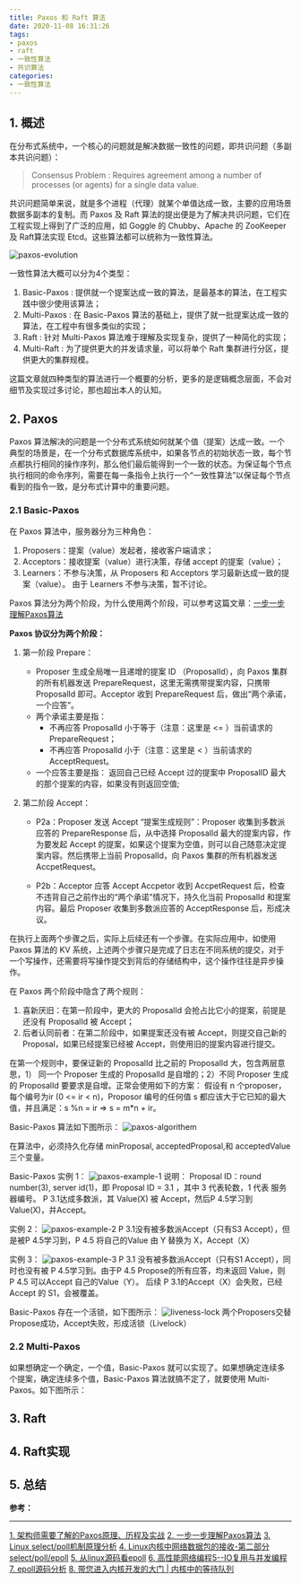 ```yaml
---
title: Paxos 和 Raft 算法
date: 2020-11-08 16:31:26
tags:
- paxos
- raft
- 一致性算法
- 共识算法
categories: 
- 一致性算法
---
```


## 1. 概述
在分布式系统中，一个核心的问题就是解决数据一致性的问题，即共识问题（多副本共识问题）：
> Consensus Problem : Requires agreement among a number of processes (or agents) for a single data value.

共识问题简单来说，就是多个进程（代理）就某个单值达成一致，主要的应用场景数据多副本的复制。而 Paxos 及 Raft 算法的提出便是为了解决共识问题，它们在工程实现上得到了广泛的应用，如 Goggle 的 Chubby、Apache 的 ZooKeeper 及 Raft算法实现 Etcd。这些算法都可以统称为一致性算法。

![paxos-evolution](/images/consensus-algorithm/paxos-evolution.jpg "paxos-evolution")

一致性算法大概可以分为4个类型：
1. Basic-Paxos : 提供就一个提案达成一致的算法，是最基本的算法，在工程实践中很少使用该算法；
2. Multi-Paxos : 在 Basic-Paxos 算法的基础上，提供了就一批提案达成一致的算法，在工程中有很多类似的实现；
3. Raft : 针对 Multi-Paxos 算法难于理解及实现复杂，提供了一种简化的实现；
4. Multi-Raft : 为了提供更大的并发请求量，可以将单个 Raft 集群进行分区，提供更大的集群规模。


这篇文章就四种类型的算法进行一个概要的分析，更多的是逻辑概念层面，不会对细节及实现过多讨论，那也超出本人的认知。

## 2. Paxos
Paxos 算法解决的问题是一个分布式系统如何就某个值（提案）达成一致。一个典型的场景是，在一个分布式数据库系统中，如果各节点的初始状态一致，每个节点都执行相同的操作序列，那么他们最后能得到一个一致的状态。为保证每个节点执行相同的命令序列，需要在每一条指令上执行一个“一致性算法”以保证每个节点看到的指令一致，是分布式计算中的重要问题。

### 2.1 Basic-Paxos
在 Paxos 算法中，服务器分为三种角色：
1. Proposers：提案（value）发起者，接收客户端请求；
2. Acceptors：接收提案（value）进行决策，存储 accept 的提案（value）；
3. Learners：不参与决策，从 Proposers 和 Acceptors 学习最新达成一致的提案（value）。
由于 Learners 不参与决策，暂不讨论。
 
Paxos 算法分为两个阶段，为什么使用两个阶段，可以参考这篇文章：[一步一步理解Paxos算法](https://mp.weixin.qq.com/s?__biz=MjM5MDg2NjIyMA==&mid=203607654&idx=1&sn=bfe71374fbca7ec5adf31bd3500ab95a&key=8ea74966bf01cfb6684dc066454e04bb5194d780db67f87b55480b52800238c2dfae323218ee8645f0c094e607ea7e6f&ascene=1&uin=MjA1MDk3Njk1&devicetype=webwx&version=70000001&pass_ticket=2ivcW%2FcENyzkz%2FGjIaPDdMzzf%2Bberd36%2FR3FYecikmo%3D)

**Paxos 协议分为两个阶段：**
1. 第一阶段 Prepare：
    - Proposer 生成全局唯一且递增的提案 ID （ProposalId），向 Paxos 集群的所有机器发送 PrepareRequest，这里无需携带提案内容，只携带 ProposalId 即可。Acceptor 收到  PrepareRequest 后，做出“两个承诺，一个应答”。
    - 两个承诺主要是指：
        - 不再应答 ProposalId 小于等于（注意：这里是 <= ）当前请求的 PrepareRequest；
        - 不再应答 ProposalId 小于（注意：这里是 < ）当前请求的 AcceptRequest。
    - 一个应答主要是指：
    返回自己已经 Accept 过的提案中 ProposalID 最大的那个提案的内容，如果没有则返回空值;


2. 第二阶段 Accept：
    - P2a：Proposer 发送 Accept
    “提案生成规则”：Proposer 收集到多数派应答的 PrepareResponse 后，从中选择 ProposalId 最大的提案内容，作为要发起 Accept 的提案，如果这个提案为空值，则可以自己随意决定提案内容。然后携带上当前 ProposalId，向 Paxos 集群的所有机器发送 AccpetRequest。

    - P2b：Acceptor 应答 Accept
    Accpetor 收到 AccpetRequest 后，检查不违背自己之前作出的“两个承诺”情况下，持久化当前 ProposalId 和提案内容。最后 Proposer 收集到多数派应答的 AcceptResponse 后，形成决议。

在执行上面两个步骤之后，实际上后续还有一个步骤。在实际应用中，如使用 Paxos 算法的 KV 系统，上述两个步骤只是完成了日志在不同系统的提交，对于一个写操作，还需要将写操作提交到背后的存储结构中，这个操作往往是异步操作。

在 Paxos 两个阶段中隐含了两个规则：
1. 喜新厌旧：在第一阶段中，更大的 ProposalId 会抢占比它小的提案，前提是还没有 ProposalId 被 Accept；
2. 后者认同前者：在第二阶段中，如果提案还没有被 Accept，则提交自己新的 Proposal，如果已经提案已经被 Accept，则使用旧的提案内容进行提交。

在第一个规则中，要保证新的 ProposalId 比之前的 ProposalId 大，包含两层意思，1） 同一个 Proposer 生成的 ProposalId 是自增的；2）不同 Proposer 生成的 ProposalId 要要求是自增。正常会使用如下的方案：
假设有 n 个proposer，每个编号为ir (0 <= ir < n)，Proposor 编号的任何值 s 都应该大于它已知的最大值，并且满足：s %n = ir => s = m*n + ir。

Basic-Paxos 算法如下图所示：
![paxos-algorithem](/images/consensus-algorithm/paxos-algorithem.jpg "paxos-algorithem")

在算法中，必须持久化存储 minProposal, acceptedProposal,和 acceptedValue 三个变量。

Basic-Paxos 实例 1：
![paxos-example-1](/images/consensus-algorithm/paxos-example-1.jpg "paxos-example-1")
说明：
Proposal ID：round number(3), server id(1)，即 Proposal ID = 3.1 ，其中 3 代表轮数，1 代表 服务器编号。
P 3.1达成多数派，其 Value(X) 被 Accept，然后P 4.5学习到 Value(X)，并Accept。

实例 2：
![paxos-example-2](/images/consensus-algorithm/paxos-example-2.jpg "paxos-example-2")
P 3.1没有被多数派Accept（只有S3 Accept），但是被P 4.5学习到，P 4.5 将自己的Value 由 Y 替换为 X，Accept（X）

实例 3：
![paxos-example-3](/images/consensus-algorithm/paxos-example-3.jpg "paxos-example-3")
P 3.1 没有被多数派Accept（只有S1 Accept），同时也没有被 P 4.5学习到。由于P 4.5 Propose的所有应答，均未返回 Value，则 P 4.5 可以Accept 自己的Value（Y）。
后续 P 3.1的Accept（X）会失败，已经 Accept 的 S1，会被覆盖。

Basic-Paxos 存在一个活锁，如下图所示：
![liveness-lock](/images/consensus-algorithm/liveness-lock.jpg "liveness-lock")
两个Proposers交替Propose成功，Accept失败，形成活锁（Livelock）

### 2.2 Multi-Paxos
如果想确定一个确定，一个值，Basic-Paxos 就可以实现了。如果想确定连续多个提案，确定连续多个值，Basic-Paxos 算法就搞不定了，就要使用 Multi-Paxos。如下图所示：



## 3. Raft

## 4. Raft实现

## 5. 总结


**参考：**

----
[1]:https://mp.weixin.qq.com/s?__biz=MzAwMDU1MTE1OQ==&mid=403582309&idx=1&sn=80c006f4e84a8af35dc8e9654f018ace&scene=1&srcid=0119gtt2MOru0Jz4DHA3Rzqy&key=710a5d99946419d927f6d5cd845dc9a72ff3d652a8e66f0ddf87d91262fd262f61f63660690d2d5da76a44a29e155610&ascene=0&uin=MjA1MDk3Njk1&devicetype=iMac+MacBookPro11%2C4+OSX+OSX+10.11.1+build(15B42)&version=11020201&pass_ticket=bhstP11nRHvorVXvQ4pt9fzB9Vdzj5sSRBe84783gsg%3D
[2]:https://mp.weixin.qq.com/s?__biz=MjM5MDg2NjIyMA==&mid=203607654&idx=1&sn=bfe71374fbca7ec5adf31bd3500ab95a&key=8ea74966bf01cfb6684dc066454e04bb5194d780db67f87b55480b52800238c2dfae323218ee8645f0c094e607ea7e6f&ascene=1&uin=MjA1MDk3Njk1&devicetype=webwx&version=70000001&pass_ticket=2ivcW%2FcENyzkz%2FGjIaPDdMzzf%2Bberd36%2FR3FYecikmo%3D
[3]:https://mp.weixin.qq.com/s/bjM3uEDg61vhNN8Y661L7w
[4]:https://blog.csdn.net/dog250/article/details/50528373
[5]:https://my.oschina.net/alchemystar/blog/3008840
[6]:https://blog.csdn.net/russell_tao/article/details/17119729
[7]:https://blog.nowcoder.net/n/dade4d8c53d144dfa78157887e2cb33e
[8]:https://zhuanlan.zhihu.com/p/60713292

[1. 架构师需要了解的Paxos原理、历程及实战][1]
[2. 一步一步理解Paxos算法][2]
[3. Linux select/poll机制原理分析][3]
[4. Linux内核中网络数据包的接收-第二部分 select/poll/epoll][4]
[5. 从linux源码看epoll][5]
[6. 高性能网络编程5--IO复用与并发编程][6]
[7. epoll源码分析][7]
[8. 带您进入内核开发的大门 | 内核中的等待队列][8]